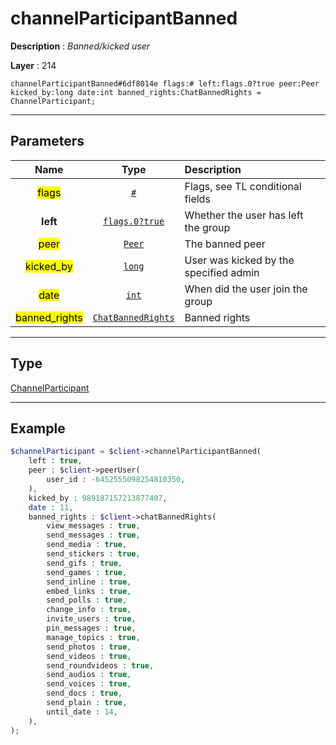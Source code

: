 # channelParticipantBanned

**Description** : *Banned/kicked user*

**Layer** : 214

```tl
channelParticipantBanned#6df8014e flags:# left:flags.0?true peer:Peer kicked_by:long date:int banned_rights:ChatBannedRights = ChannelParticipant;
```

---

## Parameters

| Name | Type | Description |
| :---: | :---: | :--- |
| <mark>flags</mark> | [`#`](type/#) | Flags, see TL conditional fields |
| **left** | [`flags.0?true`](type/true) | Whether the user has left the group |
| <mark>peer</mark> | [`Peer`](type/Peer) | The banned peer |
| <mark>kicked_by</mark> | [`long`](type/long) | User was kicked by the specified admin |
| <mark>date</mark> | [`int`](type/int) | When did the user join the group |
| <mark>banned_rights</mark> | [`ChatBannedRights`](type/ChatBannedRights) | Banned rights |

---

## Type

[ChannelParticipant](type/ChannelParticipant)

---

## Example

```php
$channelParticipant = $client->channelParticipantBanned(
	left : true,
	peer : $client->peerUser(
		user_id : -6452555098254810350,
	),
	kicked_by : 989187157213877407,
	date : 11,
	banned_rights : $client->chatBannedRights(
		view_messages : true,
		send_messages : true,
		send_media : true,
		send_stickers : true,
		send_gifs : true,
		send_games : true,
		send_inline : true,
		embed_links : true,
		send_polls : true,
		change_info : true,
		invite_users : true,
		pin_messages : true,
		manage_topics : true,
		send_photos : true,
		send_videos : true,
		send_roundvideos : true,
		send_audios : true,
		send_voices : true,
		send_docs : true,
		send_plain : true,
		until_date : 14,
	),
);
```